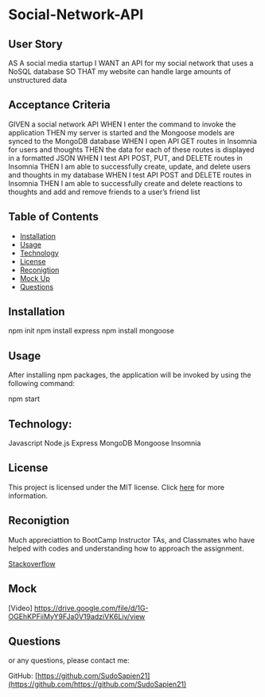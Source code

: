 # Social-Network-API




## User Story
AS A social media startup
I WANT an API for my social network that uses a NoSQL database
SO THAT my website can handle large amounts of unstructured data

## Acceptance Criteria

GIVEN a social network API
WHEN I enter the command to invoke the application
THEN my server is started and the Mongoose models are synced to the MongoDB database
WHEN I open API GET routes in Insomnia for users and thoughts
THEN the data for each of these routes is displayed in a formatted JSON
WHEN I test API POST, PUT, and DELETE routes in Insomnia
THEN I am able to successfully create, update, and delete users and thoughts in my database
WHEN I test API POST and DELETE routes in Insomnia
THEN I am able to successfully create and delete reactions to thoughts and add and remove friends to a user’s friend list



## Table of Contents

- [Installation](#installation)
- [Usage](#usage)
- [Technology](#Technology)
- [License](#license)
- [Reconigtion](#reconigtion)
- [Mock Up](#mockup)
- [Questions](#questions)



## Installation

npm init 
npm install express
npm install mongoose


## Usage

After installing npm packages, the application will be invoked by using the following command:

npm start



## Technology:

Javascript
Node.js
Express
MongoDB
Mongoose
Insomnia


## License

This project is licensed under the MIT license. Click [here](https://opensource.org/licenses/MIT) for more information.


## Reconigtion


Much appreciattion to BootCamp Instructor 
TAs, and Classmates who have helped with codes 
and understanding how to approach the assignment.

[Stackoverflow](https://stackoverflow.com/)

## Mock 


[Video] https://drive.google.com/file/d/1G-OGEhKPFiiMyY9FJa0V19adziVK6Ljv/view




## Questions

or any questions, please contact me:

GitHub: [https://github.com/SudoSapien21](https://github.com/https://github.com/SudoSapien21)


